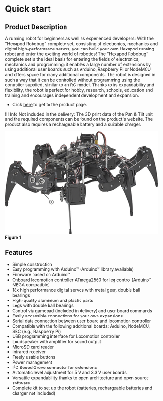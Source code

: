 # Quick start
## Product Description
A running robot for beginners as well as experienced developers: With the "Hexapod Robobug" complete set, consisting of electronics, mechanics and digital high-performance servos, you can build your own Hexapod running robot and enter the exciting world of robotics! The "Hexapod Robobug" complete set is the ideal basis for entering the fields of electronics, mechanics and programming: it enables a large number of extensions by using additional user boards such as Arduino, Raspberry Pi or NodeMCU and offers space for many additional components. The robot is designed in such a way that it can be controlled without programming using the controller supplied, similar to an RC model. Thanks to its expandability and flexibility, the robot is perfect for hobby, research, schools, education and training and encourages independent development and expansion.

- Click [here](https://www.conrad.com/ce/) to get to the product page.   

!!! Info
    Not included in the delivery: The 3D print data of the Pan & Tilt unit and the required components can be found on the product's website. The product also requires a rechargeable battery and a suitable charger.

![Figure 1](../../images/robobug-hexapod/Abb_1.png "Figure 1")   
**Figure 1**

## Features
- Simple construction
- Easy programming with Arduino™ (Arduino™ library available)
- Firmware based on Arduino™
- Onboard locomotion controller ATmega2560 for leg control (Arduino™ MEGA compatible)
- 18x high performance digital servos with metal gear, double ball bearings
- High-quality aluminium and plastic parts
- Legs with double ball bearings
- Control via gamepad (included in delivery) and user board commands
- Easily accessible connections for your own expansions
- Serial data connection between user board and locomotion controller
- Compatible with the following additional boards: Arduino, NodeMCU, SBC
(e.g., Raspberry Pi)
- USB programming interface for Locomotion controller
- Loudspeaker with amplifier for sound output
- MicroSD card reader
- Infrared receiver
- Freely usable buttons
- Power management
- I²C Seeed Grove connector for extensions
- Automatic level adjustment for 5 V and 3.3 V user boards
- Versatile expandability thanks to open architecture and open source software
- Complete kit to set up the robot (batteries, rechargeable batteries and charger not included)
